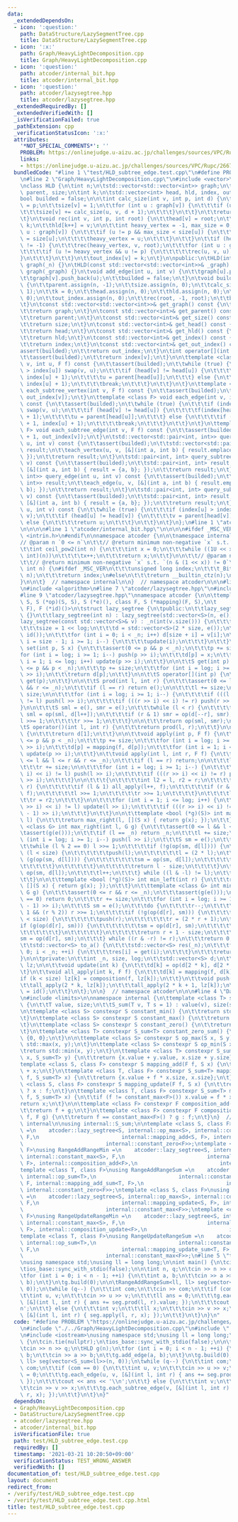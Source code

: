 ```yaml
---
data:
  _extendedDependsOn:
  - icon: ':question:'
    path: DataStructure/LazySegmentTree.cpp
    title: DataStructure/LazySegmentTree.cpp
  - icon: ':x:'
    path: Graph/HeavyLightDecomposition.cpp
    title: Graph/HeavyLightDecomposition.cpp
  - icon: ':question:'
    path: atcoder/internal_bit.hpp
    title: atcoder/internal_bit.hpp
  - icon: ':question:'
    path: atcoder/lazysegtree.hpp
    title: atcoder/lazysegtree.hpp
  _extendedRequiredBy: []
  _extendedVerifiedWith: []
  _isVerificationFailed: true
  _pathExtension: cpp
  _verificationStatusIcon: ':x:'
  attributes:
    '*NOT_SPECIAL_COMMENTS*': ''
    PROBLEM: https://onlinejudge.u-aizu.ac.jp/challenges/sources/VPC/Rupc/2667?year=2015
    links:
    - https://onlinejudge.u-aizu.ac.jp/challenges/sources/VPC/Rupc/2667?year=2015
  bundledCode: "#line 1 \"test/HLD_subtree_edge.test.cpp\"\n#define PROBLEM \"https://onlinejudge.u-aizu.ac.jp/challenges/sources/VPC/Rupc/2667?year=2015\"\
    \n#line 2 \"Graph/HeavyLightDecomposition.cpp\"\n#include <vector>\n#include <cassert>\n\
    \nclass HLD {\n\tint n;\n\tstd::vector<std::vector<int>> graph;\n\tstd::vector<int>\
    \ parent, size;\n\tint k;\n\tstd::vector<int> head, hld, index, out_index;\n\t\
    bool builded = false;\n\n\tint calc_size(int v, int p, int d) {\n\t\tparent[v]\
    \ = p;\n\t\tsize[v] = 1;\n\t\tfor (int u : graph[v]) {\n\t\t\tif (u != p) {\n\t\
    \t\t\tsize[v] += calc_size(u, v, d + 1);\n\t\t\t}\n\t\t}\n\t\treturn size[v];\n\
    \t}\n\tvoid rec(int v, int p, int root) {\n\t\thead[v] = root;\n\t\tindex[v] =\
    \ k;\n\t\thld[k++] = v;\n\n\t\tint heavy_vertex = -1, max_size = 0;\n\t\tfor (int\
    \ u : graph[v]) {\n\t\t\tif (u != p && max_size < size[u]) {\n\t\t\t\tmax_size\
    \ = size[u];\n\t\t\t\theavy_vertex = u;\n\t\t\t}\n\t\t}\n\t\tif (heavy_vertex\
    \ != -1) {\n\t\t\trec(heavy_vertex, v, root);\n\t\t\tfor (int u : graph[v]) {\n\
    \t\t\t\tif (u != heavy_vertex && u != p) {\n\t\t\t\t\trec(u, v, u);\n\t\t\t\t\
    }\n\t\t\t}\n\t\t}\n\t\tout_index[v] = k;\n\t}\n\npublic:\n\tHLD(int _n) : n(_n),\
    \ graph(_n) {}\n\tHLD(const std::vector<std::vector<int>>& _graph) : n(_graph.size()),\
    \ graph(_graph) {}\n\tvoid add_edge(int u, int v) {\n\t\tgraph[u].push_back(v);\n\
    \t\tgraph[v].push_back(u);\n\t\tbuilded = false;\n\t}\n\tvoid build(int root)\
    \ {\n\t\tparent.assign(n, -1);\n\t\tsize.assign(n, 0);\n\t\tcalc_size(root, -1,\
    \ 1);\n\t\tk = 0;\n\t\thead.assign(n, 0);\n\t\thld.assign(n, 0);\n\t\tindex.assign(n,\
    \ 0);\n\t\tout_index.assign(n, 0);\n\t\trec(root, -1, root);\n\t\tbuilded = true;\n\
    \t}\n\tconst std::vector<std::vector<int>>& get_graph() const {\n\t\tassert(builded);\n\
    \t\treturn graph;\n\t}\n\tconst std::vector<int>& get_parent() const {\n\t\tassert(builded);\n\
    \t\treturn parent;\n\t}\n\tconst std::vector<int>& get_size() const {\n\t\tassert(builded);\n\
    \t\treturn size;\n\t}\n\tconst std::vector<int>& get_head() const {\n\t\tassert(builded);\n\
    \t\treturn head;\n\t}\n\tconst std::vector<int>& get_hld() const {\n\t\tassert(builded);\n\
    \t\treturn hld;\n\t}\n\tconst std::vector<int>& get_index() const {\n\t\tassert(builded);\n\
    \t\treturn index;\n\t}\n\tconst std::vector<int>& get_out_index() const {\n\t\t\
    assert(builded);\n\t\treturn out_index;\n\t}\n\tint operator[](int v) const {\n\
    \t\tassert(builded);\n\t\treturn index[v];\n\t}\n\n\ttemplate <class F> void each_vertex(int\
    \ v, int u, F f) const {\n\t\tassert(builded);\n\t\twhile (true) {\n\t\t\tif (index[v]\
    \ > index[u]) swap(v, u);\n\t\t\tif (head[v] != head[u]) {\n\t\t\t\tf(index[head[u]],\
    \ index[u] + 1);\n\t\t\t\tu = parent[head[u]];\n\t\t\t} else {\n\t\t\t\tf(index[v],\
    \ index[u] + 1);\n\t\t\t\tbreak;\n\t\t\t}\n\t\t}\n\t}\n\ttemplate <class F> void\
    \ each_subtree_vertex(int v, F f) const {\n\t\tassert(builded);\n\t\tf(index[v],\
    \ out_index[v]);\n\t}\n\ttemplate <class F> void each_edge(int v, int u, F f)\
    \ const {\n\t\tassert(builded);\n\t\twhile (true) {\n\t\t\tif (index[v] > index[u])\
    \ swap(v, u);\n\t\t\tif (head[v] != head[u]) {\n\t\t\t\tf(index[head[u]], index[u]\
    \ + 1);\n\t\t\t\tu = parent[head[u]];\n\t\t\t} else {\n\t\t\t\tif (v != u) f(index[v]\
    \ + 1, index[u] + 1);\n\t\t\t\tbreak;\n\t\t\t}\n\t\t}\n\t}\n\ttemplate <class\
    \ F> void each_subtree_edge(int v, F f) const {\n\t\tassert(builded);\n\t\tf(index[v]\
    \ + 1, out_index[v]);\n\t}\n\tstd::vector<std::pair<int, int>> query_vertex(int\
    \ u, int v) const {\n\t\tassert(builded);\n\t\tstd::vector<std::pair<int, int>>\
    \ result;\n\t\teach_vertex(u, v, [&](int a, int b) { result.emplace_back(a, b);\
    \ });\n\t\treturn result;\n\t}\n\tstd::pair<int, int> query_subtree_vertex(int\
    \ v) const {\n\t\tassert(builded);\n\t\tstd::pair<int, int> result;\n\t\teach_subtree_vertex(v,\
    \ [&](int a, int b) { result = {a, b}; });\n\t\treturn result;\n\t}\n\tstd::vector<std::pair<int,\
    \ int>> query_edge(int u, int v) const {\n\t\tassert(builded);\n\t\tstd::vector<std::pair<int,\
    \ int>> result;\n\t\teach_edge(u, v, [&](int a, int b) { result.emplace_back(a,\
    \ b); });\n\t\treturn result;\n\t}\n\tstd::pair<int, int> query_subtree_edge(int\
    \ v) const {\n\t\tassert(builded);\n\t\tstd::pair<int, int> result;\n\t\teach_subtree_edge(v,\
    \ [&](int a, int b) { result = {a, b}; });\n\t\treturn result;\n\t}\n\tint lca(int\
    \ u, int v) const {\n\t\twhile (true) {\n\t\t\tif (index[u] > index[v]) swap(u,\
    \ v);\n\t\t\tif (head[u] != head[v]) {\n\t\t\t\tv = parent[head[v]];\n\t\t\t}\
    \ else {\n\t\t\t\treturn u;\n\t\t\t}\n\t\t}\n\t}\n};\n#line 1 \"atcoder/lazysegtree.hpp\"\
    \n\n\n\n#line 1 \"atcoder/internal_bit.hpp\"\n\n\n\n#ifdef _MSC_VER\n#include\
    \ <intrin.h>\n#endif\n\nnamespace atcoder {\n\n\tnamespace internal {\n\n\t\t\
    // @param n `0 <= n`\n\t\t// @return minimum non-negative `x` s.t. `n <= 2**x`\n\
    \t\tint ceil_pow2(int n) {\n\t\t\tint x = 0;\n\t\t\twhile ((1U << x) < (unsigned\
    \ int)(n))\n\t\t\t\tx++;\n\t\t\treturn x;\n\t\t}\n\n\t\t// @param n `1 <= n`\n\
    \t\t// @return minimum non-negative `x` s.t. `(n & (1 << x)) != 0`\n\t\tint bsf(unsigned\
    \ int n) {\n#ifdef _MSC_VER\n\t\t\tunsigned long index;\n\t\t\t_BitScanForward(&index,\
    \ n);\n\t\t\treturn index;\n#else\n\t\t\treturn __builtin_ctz(n);\n#endif\n\t\t\
    }\n\n\t}  // namespace internal\n\n}  // namespace atcoder\n\n\n#line 5 \"atcoder/lazysegtree.hpp\"\
    \n#include <algorithm>\n#line 7 \"atcoder/lazysegtree.hpp\"\n#include <iostream>\n\
    #line 9 \"atcoder/lazysegtree.hpp\"\nnamespace atcoder {\n\n\ttemplate <class\
    \ S, S (*op)(S, S), S (*e)(), class F, S (*mapping)(F, S),\n\t          F (*composition)(F,\
    \ F), F (*id)()>\n\tstruct lazy_segtree {\n\tpublic:\n\t\tlazy_segtree() : lazy_segtree(0)\
    \ {}\n\t\tlazy_segtree(int n) : lazy_segtree(std::vector<S>(n, e())) {}\n\t\t\
    lazy_segtree(const std::vector<S>& v) : _n(int(v.size())) {\n\t\t\tlog = internal::ceil_pow2(_n);\n\
    \t\t\tsize = 1 << log;\n\t\t\td = std::vector<S>(2 * size, e());\n\t\t\tlz = std::vector<F>(size,\
    \ id());\n\t\t\tfor (int i = 0; i < _n; i++) d[size + i] = v[i];\n\t\t\tfor (int\
    \ i = size - 1; i >= 1; i--) {\n\t\t\t\tupdate(i);\n\t\t\t}\n\t\t}\n\n\t\tvoid\
    \ set(int p, S x) {\n\t\t\tassert(0 <= p && p < _n);\n\t\t\tp += size;\n\t\t\t\
    for (int i = log; i >= 1; i--) push(p >> i);\n\t\t\td[p] = x;\n\t\t\tfor (int\
    \ i = 1; i <= log; i++) update(p >> i);\n\t\t}\n\n\t\tS get(int p) {\n\t\t\tassert(0\
    \ <= p && p < _n);\n\t\t\tp += size;\n\t\t\tfor (int i = log; i >= 1; i--) push(p\
    \ >> i);\n\t\t\treturn d[p];\n\t\t}\n\n\t\tS operator[](int p) {\n\t\t\treturn\
    \ get(p);\n\t\t}\n\n\t\tS prod(int l, int r) {\n\t\t\tassert(0 <= l && l <= r\
    \ && r <= _n);\n\t\t\tif (l == r) return e();\n\n\t\t\tl += size;\n\t\t\tr +=\
    \ size;\n\n\t\t\tfor (int i = log; i >= 1; i--) {\n\t\t\t\tif (((l >> i) << i)\
    \ != l) push(l >> i);\n\t\t\t\tif (((r >> i) << i) != r) push(r >> i);\n\t\t\t\
    }\n\n\t\t\tS sml = e(), smr = e();\n\t\t\twhile (l < r) {\n\t\t\t\tif (l & 1)\
    \ sml = op(sml, d[l++]);\n\t\t\t\tif (r & 1) smr = op(d[--r], smr);\n\t\t\t\t\
    l >>= 1;\n\t\t\t\tr >>= 1;\n\t\t\t}\n\n\t\t\treturn op(sml, smr);\n\t\t}\n\n\t\
    \tS operator()(int l, int r) {\n\t\t\treturn prod(l, r);\n\t\t}\n\n\t\tS all_prod()\
    \ {\n\t\t\treturn d[1];\n\t\t}\n\n\t\tvoid apply(int p, F f) {\n\t\t\tassert(0\
    \ <= p && p < _n);\n\t\t\tp += size;\n\t\t\tfor (int i = log; i >= 1; i--) push(p\
    \ >> i);\n\t\t\td[p] = mapping(f, d[p]);\n\t\t\tfor (int i = 1; i <= log; i++)\
    \ update(p >> i);\n\t\t}\n\t\tvoid apply(int l, int r, F f) {\n\t\t\tassert(0\
    \ <= l && l <= r && r <= _n);\n\t\t\tif (l == r) return;\n\n\t\t\tl += size;\n\
    \t\t\tr += size;\n\n\t\t\tfor (int i = log; i >= 1; i--) {\n\t\t\t\tif (((l >>\
    \ i) << i) != l) push(l >> i);\n\t\t\t\tif (((r >> i) << i) != r) push((r - 1)\
    \ >> i);\n\t\t\t}\n\n\t\t\t{\n\t\t\t\tint l2 = l, r2 = r;\n\t\t\t\twhile (l <\
    \ r) {\n\t\t\t\t\tif (l & 1) all_apply(l++, f);\n\t\t\t\t\tif (r & 1) all_apply(--r,\
    \ f);\n\t\t\t\t\tl >>= 1;\n\t\t\t\t\tr >>= 1;\n\t\t\t\t}\n\t\t\t\tl = l2;\n\t\t\
    \t\tr = r2;\n\t\t\t}\n\n\t\t\tfor (int i = 1; i <= log; i++) {\n\t\t\t\tif (((l\
    \ >> i) << i) != l) update(l >> i);\n\t\t\t\tif (((r >> i) << i) != r) update((r\
    \ - 1) >> i);\n\t\t\t}\n\t\t}\n\n\t\ttemplate <bool (*g)(S)> int max_right(int\
    \ l) {\n\t\t\treturn max_right(l, [](S x) { return g(x); });\n\t\t}\n\t\ttemplate\
    \ <class G> int max_right(int l, G g) {\n\t\t\tassert(0 <= l && l <= _n);\n\t\t\
    \tassert(g(e()));\n\t\t\tif (l == _n) return _n;\n\t\t\tl += size;\n\t\t\tfor\
    \ (int i = log; i >= 1; i--) push(l >> i);\n\t\t\tS sm = e();\n\t\t\tdo {\n\t\t\
    \t\twhile (l % 2 == 0) l >>= 1;\n\t\t\t\tif (!g(op(sm, d[l]))) {\n\t\t\t\t\twhile\
    \ (l < size) {\n\t\t\t\t\t\tpush(l);\n\t\t\t\t\t\tl = (2 * l);\n\t\t\t\t\t\tif\
    \ (g(op(sm, d[l]))) {\n\t\t\t\t\t\t\tsm = op(sm, d[l]);\n\t\t\t\t\t\t\tl++;\n\t\
    \t\t\t\t\t}\n\t\t\t\t\t}\n\t\t\t\t\treturn l - size;\n\t\t\t\t}\n\t\t\t\tsm =\
    \ op(sm, d[l]);\n\t\t\t\tl++;\n\t\t\t} while ((l & -l) != l);\n\t\t\treturn _n;\n\
    \t\t}\n\n\t\ttemplate <bool (*g)(S)> int min_left(int r) {\n\t\t\treturn min_left(r,\
    \ [](S x) { return g(x); });\n\t\t}\n\t\ttemplate <class G> int min_left(int r,\
    \ G g) {\n\t\t\tassert(0 <= r && r <= _n);\n\t\t\tassert(g(e()));\n\t\t\tif (r\
    \ == 0) return 0;\n\t\t\tr += size;\n\t\t\tfor (int i = log; i >= 1; i--) push((r\
    \ - 1) >> i);\n\t\t\tS sm = e();\n\t\t\tdo {\n\t\t\t\tr--;\n\t\t\t\twhile (r >\
    \ 1 && (r % 2)) r >>= 1;\n\t\t\t\tif (!g(op(d[r], sm))) {\n\t\t\t\t\twhile (r\
    \ < size) {\n\t\t\t\t\t\tpush(r);\n\t\t\t\t\t\tr = (2 * r + 1);\n\t\t\t\t\t\t\
    if (g(op(d[r], sm))) {\n\t\t\t\t\t\t\tsm = op(d[r], sm);\n\t\t\t\t\t\t\tr--;\n\
    \t\t\t\t\t\t}\n\t\t\t\t\t}\n\t\t\t\t\treturn r + 1 - size;\n\t\t\t\t}\n\t\t\t\t\
    sm = op(d[r], sm);\n\t\t\t} while ((r & -r) != r);\n\t\t\treturn 0;\n\t\t}\n\n\
    \t\tstd::vector<S> to_a() {\n\t\t\tstd::vector<S> res(_n);\n\t\t\tfor (int i =\
    \ 0; i < _n; ++i) {\n\t\t\t\tres[i] = get(i);\n\t\t\t}\n\t\t\treturn res;\n\t\t\
    }\n\n\tprivate:\n\t\tint _n, size, log;\n\t\tstd::vector<S> d;\n\t\tstd::vector<F>\
    \ lz;\n\n\t\tvoid update(int k) {\n\t\t\td[k] = op(d[2 * k], d[2 * k + 1]);\n\t\
    \t}\n\t\tvoid all_apply(int k, F f) {\n\t\t\td[k] = mapping(f, d[k]);\n\t\t\t\
    if (k < size) lz[k] = composition(f, lz[k]);\n\t\t}\n\t\tvoid push(int k) {\n\t\
    \t\tall_apply(2 * k, lz[k]);\n\t\t\tall_apply(2 * k + 1, lz[k]);\n\t\t\tlz[k]\
    \ = id();\n\t\t}\n\t};\n\n}  // namespace atcoder\n\n\n#line 4 \"DataStructure/LazySegmentTree.cpp\"\
    \n#include <limits>\n\nnamespace internal {\n\ttemplate <class T> struct S_sum\
    \ {\n\t\tT value, size;\n\t\tS_sum(T v, T s = 1) : value(v), size(s) {}\n\t};\n\
    \n\ttemplate <class S> constexpr S constant_min() {\n\t\treturn std::numeric_limits<S>::min();\n\
    \t}\n\ttemplate <class S> constexpr S constant_max() {\n\t\treturn std::numeric_limits<S>::max();\n\
    \t}\n\ttemplate <class S> constexpr S constant_zero() {\n\t\treturn static_cast<S>(0);\n\
    \t}\n\ttemplate <class T> constexpr S_sum<T> constant_zero_sum() {\n\t\treturn\
    \ {0, 0};\n\t}\n\n\ttemplate <class S> constexpr S op_max(S x, S y) {\n\t\treturn\
    \ std::max(x, y);\n\t}\n\ttemplate <class S> constexpr S op_min(S x, S y) {\n\t\
    \treturn std::min(x, y);\n\t}\n\ttemplate <class T> constexpr S_sum<T> op_sum(S_sum<T>\
    \ x, S_sum<T> y) {\n\t\treturn {x.value + y.value, x.size + y.size};\n\t}\n\n\t\
    template <class S, class F> constexpr S mapping_add(F f, S x) {\n\t\treturn f\
    \ + x;\n\t}\n\ttemplate <class T, class F> constexpr S_sum<T> mapping_add_sum(F\
    \ f, S_sum<T> x) {\n\t\treturn {x.value + f * x.size, x.size};\n\t}\n\ttemplate\
    \ <class S, class F> constexpr S mapping_update(F f, S x) {\n\t\treturn f == constant_max<F>()\
    \ ? x : f;\n\t}\n\ttemplate <class T, class F> constexpr S_sum<T> mapping_update_sum(F\
    \ f, S_sum<T> x) {\n\t\tif (f != constant_max<F>()) x.value = f * x.size;\n\t\t\
    return x;\n\t}\n\n\ttemplate <class F> constexpr F composition_add(F f, F g) {\n\
    \t\treturn f + g;\n\t}\n\ttemplate <class F> constexpr F composition_update(F\
    \ f, F g) {\n\t\treturn f == constant_max<F>() ? g : f;\n\t}\n}  // namespace\
    \ internal\n\nusing internal::S_sum;\n\ntemplate <class S, class F>\nusing RangeAddRangeMax\
    \ =\n    atcoder::lazy_segtree<S, internal::op_max<S>, internal::constant_min<S>,\
    \ F,\n                          internal::mapping_add<S, F>, internal::composition_add<F>,\n\
    \                          internal::constant_zero<F>>;\ntemplate <class S, class\
    \ F>\nusing RangeAddRangeMin =\n    atcoder::lazy_segtree<S, internal::op_min<S>,\
    \ internal::constant_max<S>, F,\n                          internal::mapping_add<S,\
    \ F>, internal::composition_add<F>,\n                          internal::constant_zero<F>>;\n\
    template <class T, class F>\nusing RangeAddRangeSum =\n    atcoder::lazy_segtree<internal::S_sum<T>,\
    \ internal::op_sum<T>,\n                          internal::constant_zero_sum<T>,\
    \ F, internal::mapping_add_sum<T, F>,\n                          internal::composition_add<F>,\
    \ internal::constant_zero<F>>;\ntemplate <class S, class F>\nusing RangeUpdateRangeMax\
    \ =\n    atcoder::lazy_segtree<S, internal::op_max<S>, internal::constant_min<S>,\
    \ F,\n                          internal::mapping_update<S, F>, internal::composition_update<F>,\n\
    \                          internal::constant_max<F>>;\ntemplate <class S, class\
    \ F>\nusing RangeUpdateRangeMin =\n    atcoder::lazy_segtree<S, internal::op_min<S>,\
    \ internal::constant_max<S>, F,\n                          internal::mapping_update<S,\
    \ F>, internal::composition_update<F>,\n                          internal::constant_max<F>>;\n\
    template <class T, class F>\nusing RangeUpdateRangeSum =\n    atcoder::lazy_segtree<internal::S_sum<T>,\
    \ internal::op_sum<T>,\n                          internal::constant_zero_sum<T>,\
    \ F,\n                          internal::mapping_update_sum<T, F>, internal::composition_update<F>,\n\
    \                          internal::constant_max<F>>;\n#line 5 \"test/HLD_subtree_edge.test.cpp\"\
    \nusing namespace std;\nusing ll = long long;\n\nint main() {\n\tcin.tie(nullptr);\n\
    \tios_base::sync_with_stdio(false);\n\n\tint n, q;\n\tcin >> n >> q;\n\tHLD g(n);\n\
    \tfor (int i = 0; i < n - 1; ++i) {\n\t\tint a, b;\n\t\tcin >> a >> b;\n\t\tg.add_edge(a,\
    \ b);\n\t}\n\tg.build(0);\n\n\tRangeAddRangeSum<ll, ll> seg(vector<S_sum<ll>>(n,\
    \ 0));\n\twhile (q--) {\n\t\tint com;\n\t\tcin >> com;\n\t\tif (com == 0) {\n\t\
    \t\tint u, v;\n\t\t\tcin >> u >> v;\n\t\t\tll ans = 0;\n\t\t\tg.each_edge(u, v,\
    \ [&](int l, int r) { ans += seg.prod(l, r).value; });\n\t\t\tcout << ans << '\\\
    n';\n\t\t} else {\n\t\t\tint v;\n\t\t\tll x;\n\t\t\tcin >> v >> x;\n\t\t\tg.each_subtree_edge(v,\
    \ [&](int l, int r) { seg.apply(l, r, x); });\n\t\t}\n\t}\n}\n"
  code: "#define PROBLEM \"https://onlinejudge.u-aizu.ac.jp/challenges/sources/VPC/Rupc/2667?year=2015\"\
    \n#include \"./../Graph/HeavyLightDecomposition.cpp\"\n#include \"./../DataStructure/LazySegmentTree.cpp\"\
    \n#include <iostream>\nusing namespace std;\nusing ll = long long;\n\nint main()\
    \ {\n\tcin.tie(nullptr);\n\tios_base::sync_with_stdio(false);\n\n\tint n, q;\n\
    \tcin >> n >> q;\n\tHLD g(n);\n\tfor (int i = 0; i < n - 1; ++i) {\n\t\tint a,\
    \ b;\n\t\tcin >> a >> b;\n\t\tg.add_edge(a, b);\n\t}\n\tg.build(0);\n\n\tRangeAddRangeSum<ll,\
    \ ll> seg(vector<S_sum<ll>>(n, 0));\n\twhile (q--) {\n\t\tint com;\n\t\tcin >>\
    \ com;\n\t\tif (com == 0) {\n\t\t\tint u, v;\n\t\t\tcin >> u >> v;\n\t\t\tll ans\
    \ = 0;\n\t\t\tg.each_edge(u, v, [&](int l, int r) { ans += seg.prod(l, r).value;\
    \ });\n\t\t\tcout << ans << '\\n';\n\t\t} else {\n\t\t\tint v;\n\t\t\tll x;\n\t\
    \t\tcin >> v >> x;\n\t\t\tg.each_subtree_edge(v, [&](int l, int r) { seg.apply(l,\
    \ r, x); });\n\t\t}\n\t}\n}"
  dependsOn:
  - Graph/HeavyLightDecomposition.cpp
  - DataStructure/LazySegmentTree.cpp
  - atcoder/lazysegtree.hpp
  - atcoder/internal_bit.hpp
  isVerificationFile: true
  path: test/HLD_subtree_edge.test.cpp
  requiredBy: []
  timestamp: '2021-03-21 10:20:50+09:00'
  verificationStatus: TEST_WRONG_ANSWER
  verifiedWith: []
documentation_of: test/HLD_subtree_edge.test.cpp
layout: document
redirect_from:
- /verify/test/HLD_subtree_edge.test.cpp
- /verify/test/HLD_subtree_edge.test.cpp.html
title: test/HLD_subtree_edge.test.cpp
---
```

